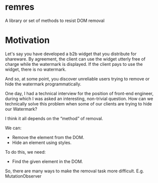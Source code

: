 # remres
A library or set of methods to resist DOM removal

# Motivation

Let's say you have developed a b2b widget that you distribute for shareware. By agreement, the client can use the widget utterly free of charge while the watermark is displayed. If the client pays to use the widget, there is no watermark.

And so, at some point, you discover unreliable users trying to remove or hide the watermark programmatically.

One day, I had a technical interview for the position of front-end engineer, during which I was asked an interesting, non-trivial question. How can we technically solve this problem when some of our clients are trying to hide our Watermark?

I think it all depends on the “method” of removal.

We can:
- Remove the element from the DOM.
- Hide an element using styles.

To do this, we need:
- Find the given element in the DOM.

So, there are many ways to make the removal task more difficult. E.g. MutationObserver
